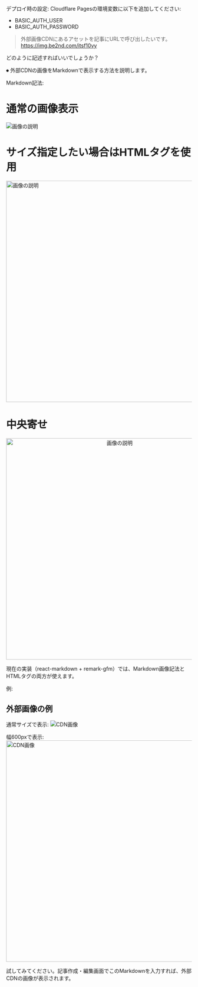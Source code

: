   デプロイ時の設定:
  Cloudflare Pagesの環境変数に以下を追加してください:
  - BASIC_AUTH_USER
  - BASIC_AUTH_PASSWORD

> 外部画像CDNにあるアセットを記事にURLで呼び出したいです。
https://img.be2nd.com/itsf10vy  

どのように記述すればいいでしょうか？ 

⏺ 外部CDNの画像をMarkdownで表示する方法を説明します。

  Markdown記法:

  # 通常の画像表示
  ![画像の説明](https://img.be2nd.com/itsf10vy)

  # サイズ指定したい場合はHTMLタグを使用
  <img src="https://img.be2nd.com/itsf10vy" alt="画像の説明" width="600" />

  # 中央寄せ
  <div style="text-align: center;">
    <img src="https://img.be2nd.com/itsf10vy" alt="画像の説明" width="600" />
  </div>

  現在の実装（react-markdown + remark-gfm）では、Markdown画像記法とHTMLタグの両方が使えます。

  例:

  ## 外部画像の例

  通常サイズで表示:
  ![CDN画像](https://img.be2nd.com/itsf10vy)

  幅600pxで表示:
  <img src="https://img.be2nd.com/itsf10vy" alt="CDN画像" width="600" />

  試してみてください。記事作成・編集画面でこのMarkdownを入力すれば、外部CDNの画像が表示されます。

